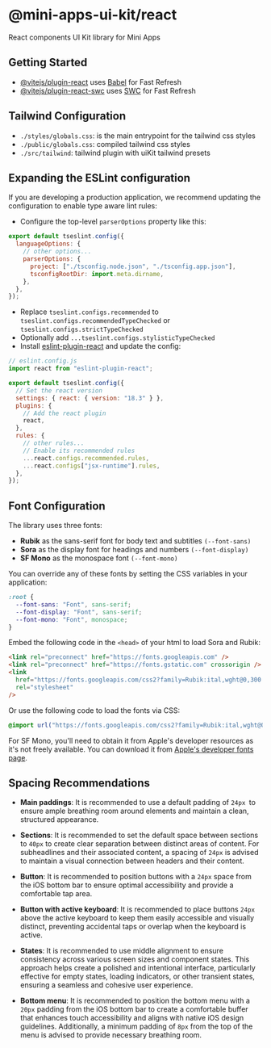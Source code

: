 # @mini-apps-ui-kit/react

React components UI Kit library for Mini Apps

## Getting Started

- [@vitejs/plugin-react](https://github.com/vitejs/vite-plugin-react/blob/main/packages/plugin-react/README.md) uses [Babel](https://babeljs.io/) for Fast Refresh
- [@vitejs/plugin-react-swc](https://github.com/vitejs/vite-plugin-react-swc) uses [SWC](https://swc.rs/) for Fast Refresh

## Tailwind Configuration

- `./styles/globals.css`: is the main entrypoint for the tailwind css styles
- `./public/globals.css`: compiled tailwind css styles
- `./src/tailwind`: tailwind plugin with uiKit tailwind presets

## Expanding the ESLint configuration

If you are developing a production application, we recommend updating the configuration to enable type aware lint rules:

- Configure the top-level `parserOptions` property like this:

```js
export default tseslint.config({
  languageOptions: {
    // other options...
    parserOptions: {
      project: ["./tsconfig.node.json", "./tsconfig.app.json"],
      tsconfigRootDir: import.meta.dirname,
    },
  },
});
```

- Replace `tseslint.configs.recommended` to `tseslint.configs.recommendedTypeChecked` or `tseslint.configs.strictTypeChecked`
- Optionally add `...tseslint.configs.stylisticTypeChecked`
- Install [eslint-plugin-react](https://github.com/jsx-eslint/eslint-plugin-react) and update the config:

```js
// eslint.config.js
import react from "eslint-plugin-react";

export default tseslint.config({
  // Set the react version
  settings: { react: { version: "18.3" } },
  plugins: {
    // Add the react plugin
    react,
  },
  rules: {
    // other rules...
    // Enable its recommended rules
    ...react.configs.recommended.rules,
    ...react.configs["jsx-runtime"].rules,
  },
});
```

## Font Configuration

The library uses three fonts:

- **Rubik** as the sans-serif font for body text and subtitles `(--font-sans)`
- **Sora** as the display font for headings and numbers `(--font-display)`
- **SF Mono** as the monospace font `(--font-mono)`

You can override any of these fonts by setting the CSS variables in your application:

```css
:root {
  --font-sans: "Font", sans-serif;
  --font-display: "Font", sans-serif;
  --font-mono: "Font", monospace;
}
```

Embed the following code in the `<head>` of your html to load Sora and Rubik:

```html
<link rel="preconnect" href="https://fonts.googleapis.com" />
<link rel="preconnect" href="https://fonts.gstatic.com" crossorigin />
<link
  href="https://fonts.googleapis.com/css2?family=Rubik:ital,wght@0,300..900;1,300..900&family=Sora:wght@100..800&display=swap"
  rel="stylesheet"
/>
```

Or use the following code to load the fonts via CSS:

```css
@import url("https://fonts.googleapis.com/css2?family=Rubik:ital,wght@0,300..900;1,300..900&family=Sora:wght@100..800&display=swap");
```

For SF Mono, you'll need to obtain it from Apple's developer resources as it's not freely available. You can download it from [Apple's developer fonts page](https://developer.apple.com/fonts/).

## Spacing Recommendations

- **Main paddings**: It is recommended to use a default padding of `24px `to ensure ample breathing room around elements and maintain a clean, structured appearance.

- **Sections**: It is recommended to set the default space between sections to `40px` to create clear separation between distinct areas of content. For subheadlines and their associated content, a spacing of `24px` is advised to maintain a visual connection between headers and their content.

- **Button**: It is recommended to position buttons with a `24px` space from the iOS bottom bar to ensure optimal accessibility and provide a comfortable tap area.

- **Button with active keyboard**: It is recommended to place buttons `24px` above the active keyboard to keep them easily accessible and visually distinct, preventing accidental taps or overlap when the keyboard is active.

- **States**: It is recommended to use middle alignment to ensure consistency across various screen sizes and component states. This approach helps create a polished and intentional interface, particularly effective for empty states, loading indicators, or other transient states, ensuring a seamless and cohesive user experience.

- **Bottom menu**: It is recommended to position the bottom menu with a `20px` padding from the iOS bottom bar to create a comfortable buffer that enhances touch accessibility and aligns with native iOS design guidelines. Additionally, a minimum padding of `8px` from the top of the menu is advised to provide necessary breathing room.
